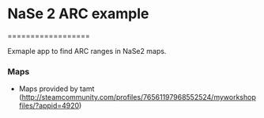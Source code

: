 # NaSe 2 ARC example
==================

Exmaple app to find ARC ranges in NaSe2 maps.

### Maps

- Maps provided by tamt (http://steamcommunity.com/profiles/76561197968552524/myworkshopfiles/?appid=4920)

